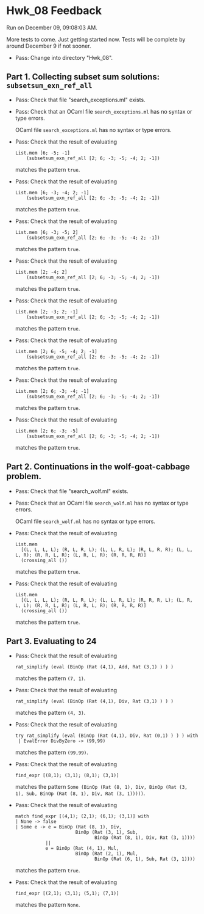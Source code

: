 # Hwk_08 Feedback

Run on December 09, 09:08:03 AM.

More tests to come.  Just getting started now.  Tests will be complete by around December 9 if not sooner.

+ Pass: Change into directory "Hwk_08".

## Part 1. Collecting subset sum solutions: `subsetsum_exn_ref_all`

+ Pass: Check that file "search_exceptions.ml" exists.

+ Pass: Check that an OCaml file `search_exceptions.ml` has no syntax  or type errors.

    OCaml file `search_exceptions.ml` has no syntax or type errors.



+ Pass: 
Check that the result of evaluating
   ```
   List.mem [6; -5; -1]
       (subsetsum_exn_ref_all [2; 6; -3; -5; -4; 2; -1])
   ```
   matches the pattern `true`.

   




+ Pass: 
Check that the result of evaluating
   ```
   List.mem [6; -3; -4; 2; -1]
       (subsetsum_exn_ref_all [2; 6; -3; -5; -4; 2; -1])
   ```
   matches the pattern `true`.

   




+ Pass: 
Check that the result of evaluating
   ```
   List.mem [6; -3; -5; 2]
       (subsetsum_exn_ref_all [2; 6; -3; -5; -4; 2; -1])
   ```
   matches the pattern `true`.

   




+ Pass: 
Check that the result of evaluating
   ```
   List.mem [2; -4; 2]
       (subsetsum_exn_ref_all [2; 6; -3; -5; -4; 2; -1])
   ```
   matches the pattern `true`.

   




+ Pass: 
Check that the result of evaluating
   ```
   List.mem [2; -3; 2; -1]
       (subsetsum_exn_ref_all [2; 6; -3; -5; -4; 2; -1])
   ```
   matches the pattern `true`.

   




+ Pass: 
Check that the result of evaluating
   ```
   List.mem [2; 6; -5; -4; 2; -1]
       (subsetsum_exn_ref_all [2; 6; -3; -5; -4; 2; -1])
   ```
   matches the pattern `true`.

   




+ Pass: 
Check that the result of evaluating
   ```
   List.mem [2; 6; -3; -4; -1]
       (subsetsum_exn_ref_all [2; 6; -3; -5; -4; 2; -1])
   ```
   matches the pattern `true`.

   




+ Pass: 
Check that the result of evaluating
   ```
   List.mem [2; 6; -3; -5]
       (subsetsum_exn_ref_all [2; 6; -3; -5; -4; 2; -1])
   ```
   matches the pattern `true`.

   




## Part 2. Continuations in the wolf-goat-cabbage problem.

+ Pass: Check that file "search_wolf.ml" exists.

+ Pass: Check that an OCaml file `search_wolf.ml` has no syntax  or type errors.

    OCaml file `search_wolf.ml` has no syntax or type errors.



+ Pass: 
Check that the result of evaluating
   ```
   List.mem 
     [(L, L, L, L); (R, L, R, L); (L, L, R, L); (R, L, R, R); (L, L, L, R); (R, R, L, R); (L, R, L, R); (R, R, R, R)]
     (crossing_all ())
   ```
   matches the pattern `true`.

   




+ Pass: 
Check that the result of evaluating
   ```
   List.mem 
     [(L, L, L, L); (R, L, R, L); (L, L, R, L); (R, R, R, L); (L, R, L, L); (R, R, L, R); (L, R, L, R); (R, R, R, R)]
     (crossing_all ())
   ```
   matches the pattern `true`.

   




## Part 3. Evaluating to 24

+ Pass: 
Check that the result of evaluating
   ```
   rat_simplify (eval (BinOp (Rat (4,1), Add, Rat (3,1) ) ) )
   ```
   matches the pattern `(7, 1)`.

   




+ Pass: 
Check that the result of evaluating
   ```
   rat_simplify (eval (BinOp (Rat (4,1), Div, Rat (3,1) ) ) )
   ```
   matches the pattern `(4, 3)`.

   




+ Pass: 
Check that the result of evaluating
   ```
   try rat_simplify (eval (BinOp (Rat (4,1), Div, Rat (0,1) ) ) ) with
    | EvalError DivByZero -> (99,99)
   ```
   matches the pattern `(99,99)`.

   




+ Pass: 
Check that the result of evaluating
   ```
   find_expr [(8,1); (3,1); (8,1); (3,1)]
   ```
   matches the pattern `Some (BinOp (Rat (8, 1), Div, BinOp (Rat (3, 1), Sub, BinOp (Rat (8, 1), Div, Rat (3, 1)))))`.

   




+ Pass: 
Check that the result of evaluating
   ```
   match find_expr [(4,1); (2,1); (6,1); (3,1)] with
  | None -> false
  | Some e -> e = BinOp (Rat (8, 1), Div, 
                         BinOp (Rat (3, 1), Sub, 
                                BinOp (Rat (8, 1), Div, Rat (3, 1))))
              ||
              e = BinOp (Rat (4, 1), Mul, 
                         BinOp (Rat (2, 1), Mul,
                                BinOp (Rat (6, 1), Sub, Rat (3, 1))))

   ```
   matches the pattern `true`.

   




+ Pass: 
Check that the result of evaluating
   ```
   find_expr [(2,1); (3,1); (5,1); (7,1)]
   ```
   matches the pattern `None`.

   




